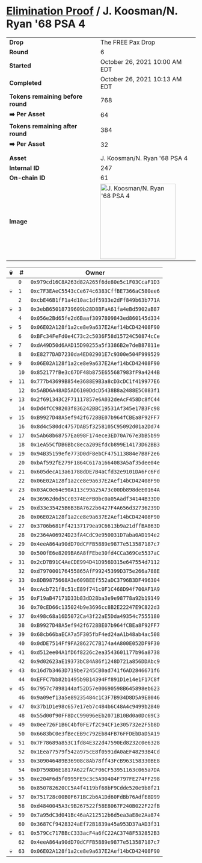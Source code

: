 # [Elimination Proof](./readme.md) / J. Koosman/N. Ryan &#039;68 PSA 4

|||
|---|---|
| **Drop** | The FREE Pax Drop |
| **Round** | 6 |
| **Started** | October 26, 2021 10:00 AM EDT |
| **Completed** | October 26, 2021 10:13 AM EDT |
| **Tokens remaining before round** | 768 |
| **➡️ Per Asset** | 64 |
| **Tokens remaining after round** | 384 |
| **➡️ Per Asset** | 32 |
| | |
| **Asset** | J. Koosman/N. Ryan &#039;68 PSA 4 |
| **Internal ID** | 247 |
| **On-chain ID** | 61 |
| **Image** | <img src="https://tcdn.blokpax.com/94aa4804-2e23-4197-b5e6-faefacbbdbdc/972ae417f1329d37d3cdce6c1b1ce558cc389a719f4ad977c26802459006f404.jpg" height="200" alt="J. Koosman/N. Ryan &#039;68 PSA 4" /> |


| 💀 | # | Owner |
| --- | --- | --- |
|  | `0` | `0x979cd16C8A263d82A265f6de80e5c1F03CcaF1D3` |
| 💀 | `1` | `0xc7F3EAeC5543cCe674c6383CffBE7366aC580ee6` |
|  | `2` | `0xcbE46B1fF1a4d10ac1df5933e2dFf849b63b771A` |
| 💀 | `3` | `0x3ebB65018739609b28D8BFaA61fa4eBd5902aB87` |
|  | `4` | `0x056e2Bd65fe2d6Baaf3097809843ed860145d334` |
| 💀 | `5` | `0x06E02A128f1a2ce8e9a637E2Aef14bCD42408F90` |
|  | `6` | `0xBFc34FeFd0e4C73c2c5036F58d15724C50874cCe` |
| 💀 | `7` | `0xdA49D50d6AAD15D90255a5f3386B2e7deB87811e` |
|  | `8` | `0xE8277DAD7230da4ED02901E7c9300e504F999529` |
| 💀 | `9` | `0x06E02A128f1a2ce8e9a637E2Aef14bCD42408F90` |
|  | `10` | `0x852177fBe3c67DF48b875E655687983fF9a4244B` |
| 💀 | `11` | `0x777b43699B854e3688E9B3a8cD3cDC1f419977E6` |
|  | `12` | `0x5ABD6A48AD5AD6100DdcD5438B8a2488E5C083f1` |
| 💀 | `13` | `0x2f691343C2F71117857e6A032deAcF458Dc8fC44` |
|  | `14` | `0xDd4fCC98203f836242BBC19531Af345e17B3Fc98` |
| 💀 | `15` | `0xB9927D48A5ef942f6728BE07b964fCBEa8F92FF7` |
|  | `16` | `0x8d4c580dc4757DAB5f3258105C95092d01a2Dd74` |
| 💀 | `17` | `0x5Ab68b68757Ea098F174ece3ED70A767e3bB5b99` |
|  | `18` | `0x1eA55CfDB6Bbc8eca209Efdcb899E14173D62BB3` |
| 💀 | `19` | `0x94B35159efe773D0dF8ebCF475113884e7B8F2e6` |
|  | `20` | `0xbAf592fE279F1864C617a1664083A5af35dee04e` |
| 💀 | `21` | `0x605decA13a61788dDE7B4aCfd32e9101DA6Fc6Fd` |
|  | `22` | `0x06E02A128f1a2ce8e9a637E2Aef14bCD42408F90` |
| 💀 | `23` | `0x03AC0e64e90A113c99a25A73c00Db898deE0164A` |
|  | `24` | `0x36962d6d5Cc0374EeFB0bc0a05Aadf34144B33D0` |
| 💀 | `25` | `0xd33e35425B6B3BA7622b6427F4A656d32736239D` |
|  | `26` | `0x06E02A128f1a2ce8e9a637E2Aef14bCD42408F90` |
| 💀 | `27` | `0x3706b681Ff42137179ea9C6613b9a21dffBA863D` |
|  | `28` | `0x2364A06924D23fA4CdC9e950031D7aba0AD194e2` |
| 💀 | `29` | `0x4eeA864a90dD70dCFFB5889e9877e513587187c7` |
|  | `30` | `0x500fE6e8209BA6A8fFEbe30fd4CCa369Ce5537aC` |
| 💀 | `31` | `0x2cD7B91C4AeCDE994D41D956D315e647554d7112` |
|  | `32` | `0xd797000176455865AfF99245399D375e266a788E` |
| 💀 | `33` | `0x8DB9875668A3e609BEEf552aDC3796B3DF496304` |
|  | `34` | `0xcAcb721f8c51cE89f741c0F1C468D94f700AF1A9` |
| 💀 | `35` | `0xF19aB47171D33b83dD28ba3e9e98778a92b19149` |
|  | `36` | `0x70cED66c135024b9e3696cc8B2E22247E9C822d3` |
| 💀 | `37` | `0x498c68a16D5072Ca43f22aE5Dda49354c7555180` |
|  | `38` | `0xB9927D48A5ef942f6728BE07b964fCBEa8F92FF7` |
| 💀 | `39` | `0x68cb66baECA7a5F305fbF4ed24aA1b48ab4ac508` |
|  | `40` | `0x0dDE7514Ff9FA28627C7B174a4A800E052DF9F30` |
| 💀 | `41` | `0xd512ee04A1fD6f8226c2ea3543601177b96a8738` |
|  | `42` | `0x9d02623aE19373bC84A86f1248D721a856DDAbc9` |
| 💀 | `43` | `0x16d7b3463D719be7245CB0ad741f6AD2846671f6` |
|  | `44` | `0xEFFC7bb82b1495b9B14394Ff891D1e14e1F17C8f` |
| 💀 | `45` | `0x7957c7898144af52D57e00690598B645898eb623` |
|  | `46` | `0x9a09ef13a5e89235484c1C3F7B934D8D5A9E8046` |
| 💀 | `47` | `0x37b1D1e98c657e17eb7c484b6C48A4c9499b2840` |
|  | `48` | `0x55d00f90FF8DcC99096eEb2071B10Bd0a0Dc69C3` |
| 💀 | `49` | `0x0ee726F1B6C4bf0FE7f2C94CF1e305732e2F5b8D` |
|  | `50` | `0x6683bC0e3fBecEB9c792Eb84FB76FFDEbDaD5A19` |
| 💀 | `51` | `0x7F78689a853C1fd84E322d47590Ed8232c0e6328` |
|  | `52` | `0x1Eea77579f542a975cE8f0591dA0aEF48293B4Cd` |
| 💀 | `53` | `0x309046489B36908c8Ab78ff43FcB963158330BE8` |
|  | `54` | `0xD7598D6E1817A622fACF06CF53951163c065a7DA` |
| 💀 | `55` | `0xe204F6d5f0995FE9c3c5A90404F797FE274FF298` |
|  | `56` | `0x850782620CC5A4f4119bf68bF9Cdde520e9b8f21` |
| 💀 | `57` | `0x751728c00B0F671BC2b6A1Dd60FdBb76AdfE8D99` |
|  | `58` | `0xd4840045A3c9B267522f58E8067F240B022F22fB` |
| 💀 | `59` | `0x7a95dC3d041Bc46aA212512b6d5ea3aE8e2Aa874` |
|  | `60` | `0x3687Cf9428324aEf72B1839a45a953D37aAD3f31` |
| 💀 | `61` | `0x579Cc717BBcC333acF4a6fC22AC3748F532852B3` |
|  | `62` | `0x4eeA864a90dD70dCFFB5889e9877e513587187c7` |
| 💀 | `63` | `0x06E02A128f1a2ce8e9a637E2Aef14bCD42408F90` |
